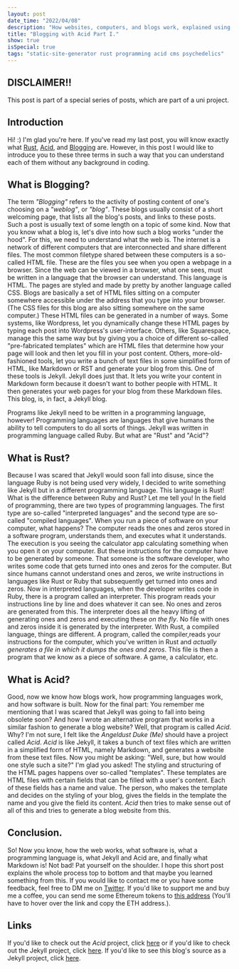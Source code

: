 ```yaml
---
layout: post
date_time: "2022/04/08"
description: "How websites, computers, and blogs work, explained using some psychedelics. (Part I)"
title: "Blogging with Acid Part I."
show: true
isSpecial: true
tags: "static-site-generator rust programming acid cms psychedelics"
---
```


## DISCLAIMER!!

This post is part of a special series of posts, which are part of a uni project.

## Introduction

Hi! :) I'm glad you're here. If you've read my last post, you will know exactly what [Rust](https://www.rust-lang.org/), [Acid](https://blckunicorn.art/acid/), and [Blogging](https://dictionary.cambridge.org/de/worterbuch/englisch/blog) are. However, in this post I would like to introduce you to these three terms in such a way that you can understand each of them without any background in coding.

## What is Blogging?

The term *"Blogging"* refers to the activity of posting content of one's choosing on a *"weblog"*, or *"blog"*. These blogs usually consist of a short welcoming page, that lists all the blog's posts, and links to these posts. Such a post is usually text of some length on a topic of some kind. Now that you know what a blog is, let's dive into how such a blog works "under the hood". For this, we need to understand what the web is. The internet is a network of different computers that are interconnected and share different files. The most common filetype shared between these computers is a so-called HTML file. These are the files you see when you open a webpage in a browser. Since the web can be viewed in a browser, what one sees, must be written in a language that the browser can understand. This language is HTML. The pages are styled and made by pretty by another language called CSS. Blogs are basically a set of HTML files sitting on a computer somewhere accessible under the address that you type into your browser. (The CSS files for this blog are also sitting somewhere on the same computer.) These HTML files can be generated in a number of ways. Some systems, like Wordpress, let you dynamically change these HTML pages by typing each post into Wordpress's user-interface. Others, like Squarespace, manage this the same way but by giving you a choice of different so-called "pre-fabricated templates" which are HTML files that determine how your page will look and then let you fill in your post content. Others, more-old-fashioned tools, let you write a bunch of text files in some simplified form of HTML, like Markdown or RST and generate your blog from this. One of these tools is Jekyll. Jekyll does just that. It lets you write your content in Markdown form because it doesn't want to bother people with HTML. It then generates your web pages for your blog from these Markdown files. This blog, is, in fact, a Jekyll blog.

Programs like Jekyll need to be written in a programming language, however! Programming languages are languages that give humans the ability to tell computers to do all sorts of things. Jekyll was written in programming language called Ruby. But what are "Rust" and "Acid"?

## What is Rust?

Because I was scared that Jekyll would soon fall into disuse, since the language Ruby is not being used very widely, I decided to write something like Jekyll but in a different programming language. This language is Rust! What is the difference between Ruby and Rust? Let me tell you! In the field of programming, there are two types of programming languages. The first type are so-called "interpreted languages" and the second type are so-called "compiled languages". When you run a piece of software on your computer, what happens? The computer reads the ones and zeros stored in a software program, understands them, and executes what it understands. The execution is you seeing the calculator app calculating something when you open it on your computer. But these instructions for the computer have to be generated by someone. That someone is the software developer, who writes some code that gets turned into ones and zeros for the computer. But since humans cannot understand ones and zeros, we write instructions in languages like Rust or Ruby that subsequently get turned into ones and zeros. Now in interpreted languages, when the developer writes code in Ruby, there is a program called an interpreter. This program reads your instructions line by line and does whatever it can see. No ones and zeros are generated from this. The interpreter does all the heavy lifting of generating ones and zeros and executing these *on the fly*. No file with ones and zeros inside it is generated by the interpreter. With Rust, a compiled language, things are different. A program, called the compiler,reads your instructions for the computer, which you've written in Rust and *actually generates a file in which it dumps the ones and zeros*. This file is then a program that we know as a piece of software. A game, a calculator, etc.

## What is Acid?

Good, now we know how blogs work, how programming languages work, and how software is built. Now for the final part: You remember me mentioning that I was scared that Jekyll was going to fall into being obsolete soon? And how I wrote an alternative program that works in a similar fashion to generate a blog website? Well, that program is called *Acid*. Why? I'm not sure, I felt like the *Angeldust Duke (Me)* should have a project called *Acid*. *Acid* is like Jekyll, it takes a bunch of text files which are written in a simplified form of HTML, namely Markdown, and generates a website from these text files. Now you might be asking: "Well, sure, but how would one style such a site?" I'm glad you asked! The styling and structuring of the HTML pages happens over so-called "templates". These templates are HTML files with certain fields that can be filled with a user's content. Each of these fields has a name and value. The person, who makes the template and decides on the styling of your blog, gives the fields in the template the name and you give the field its content. *Acid* then tries to make sense out of all of this and tries to generate a blog website from this.

## Conclusion.

So! Now you know, how the web works, what software is, what a programming language is, what Jekyll and Acid are, and finally what Markdown is! Not bad! Pat yourself on the shoulder. I hope this short post explains the whole process top to bottom and that maybe you learned something from this. If you would like to contact me or you have some feedback, feel free to DM me on [Twitter](https://twitter.com/angeldustduke). If you'd like to support me and buy me a coffee, you can send me some Ethereum tokens to [this address](0x5d7551C484bCd8769c57B4921a3FC80193b74Ce3
) (You'll have to hover over the link and copy the ETH address.).

## Links

If you'd like to check out the *Acid* project, click [here](https://github.com/iamtheblackunicorn/acid) or if you'd like to check out the Jekyll project, click [here](https://jekyllrb.com/). If you'd like to see this blog's source as a Jekyll project, click [here](https://github.com/iamtheblackunicorn/angeldustduke).
